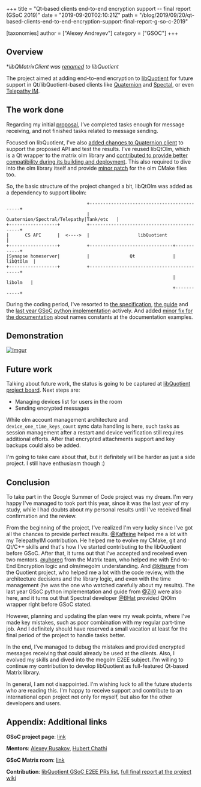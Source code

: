 +++
title = "Qt-based clients end-to-end encryption support -- final report (GSoC 2019)"
date = "2019-09-20T02:10:21Z"
path = "/blog/2019/09/20/qt-based-clients-end-to-end-encryption-support-final-report-g-so-c-2019"

[taxonomies]
author = ["Alexey Andreyev"]
category = ["GSOC"]
+++

## Overview

**libQMatrixClient was [renamed](https://github.com/quotient-im/libQuotient/issues/325) to libQuotient*

The project aimed at adding end-to-end encryption to [libQuotient](https://github.com/quotient-im/libQuotient) for future support in Qt/libQuotient-based clients like [Quaternion](https://matrix.org/docs/projects/client/quaternion) and [Spectal](https://matrix.org/docs/projects/client/spectral), or even [Telepathy IM](https://github.com/TelepathyIM/telepathy-tank).

## The work done

Regarding my initial [proposal](https://github.com/quotient-im/libQuotient/wiki/_GSoC-2019-E2EE-proposal), I’ve completed tasks enough for message receiving, and not finished tasks related to message sending.

Focused on libQuotient, I've also [added changes to Quaternion client](https://github.com/quotient-im/Quaternion/commits/aa13q-e2ee) to support the proposed API and test the results.
I've reused libQtOlm, which is a Qt wrapper to the matrix olm library and [contributed to provide better compatibility during its building and deployment](https://gitlab.com/b0/libqtolm/merge_requests?scope=all&utf8=%E2%9C%93&state=all&author_username=aa13q).
This also required to dive into the olm library itself and provide [minor patch](https://gitlab.matrix.org/matrix-org/olm/commit/aa0c9ab6b51d182cb78ab4cc75c81c0054765bde) for the olm CMake files too.


So, the basic structure of the project changed a bit, libQtOlm was added as a dependency to support libolm:

```
                              +--------------------------------------------+
                              |   Quaternion/Spectral/Telepathy|Tank/etc   |
+------------------+          +--------------------------------------------+
|      CS API      |  <---->  |                  libQuotient               |
+------------------+          +-------------------------------+------------+
|Synapse homeserver|          |               Qt              |  libQtOlm  |
+------------------+          +--------------------------------------------+
                                                              |   libolm   |
                                                              +------------+
```

During the coding period, I've resorted to [the specification](https://matrix.org/docs/spec/client_server/latest), [the guide](https://matrix.org/docs/guides/end-to-end-encryption-implementation-guide) and the [last year GSoC python implementation](https://github.com/Zil0/matrix-python-sdk/wiki) actively. And added [minor fix for the documentation](https://github.com/matrix-org/matrix-doc/pull/2157) about names constants at the documentation examples.

## Demonstration

[![Imgur](https://i.imgur.com/BKmhvni.jpg)](https://youtu.be/gGykLh4mVDg)

## Future work

Talking about future work, the status is going to be captured at [libQuotient project board](https://github.com/quotient-im/libQuotient/projects). Next steps are:
- Managing devices list for users in the room
- Sending encrypted messages

While olm account management architecture and `device_one_time_keys_count` sync data handling is here, such tasks as session management after a restart and device verification still requires additional efforts. After that encrypted attachments support and key backups could also be added.

I'm going to take care about that, but it definitely will be harder as just a side project. I still have enthusiasm though :)

## Conclusion

To take part in the Google Summer of Code project was my dream. I'm very happy I've managed to took part this year, since it was the last year of my study, while I had doubts about my personal results until I've received final confirmation and the review.

From the beginning of the project, I've realized I'm very lucky since I've got all the chances to provide perfect results. [@Kaffeine](https://github.com/Kaffeine) helped me a lot with my TelepathyIM contribution. He helped me to evolve my CMake, git and Qt/C++ skills and that's how I've started contributing to the libQuotient before GSoC. After that, it turns out that I've accepted and received even two mentors. [@uhoreg](https://github.com/uhoreg) from the Matrix team, who helped me with End-to-End Encryption logic and olm/megolm understanding. And [@kitsune](https://github.com/KitsuneRal) from the Quotient project, who helped me a lot with the code review, with the architecture decisions and the library logic, and even with the time management (he was the one who watched carefully about my results). The last year GSoC python implementation and guide from [@Zil0](https://github.com/Zil0) were also here, and it turns out that Spectral developer [@BHat](https://github.com/encombhat) provided QtOlm wrapper right before GSoC stated.

However, planning and updating the plan were my weak points, where I've made key mistakes, such as poor combination with my regular part-time job. And I definitely should have reserved a small vacation at least for the final period of the project to handle tasks better.

In the end, I've managed to debug the mistakes and provided encrypted messages receiving that could already be used at the clients. Also, I evolved my skills and dived into the megolm E2EE subject. I'm willing to continue my contribution to develop libQuotient as full-featured Qt-based Matrix library. 

In general, I am not disappointed. I'm wishing luck to all the future students who are reading this. I'm happy to receive support and contribute to an international open project not only for myself, but also for the other developers and users.

## Appendix: Additional links

**GSoC project page**: [link](https://summerofcode.withgoogle.com/organizations/6624344617254912/#5821516577505280)

**Mentors**: [Alexey Rusakov](https://matrix.to/#/@kitsune:matrix.org), [Hubert Chathi](https://matrix.to/#/@uhoreg:matrix.org)

**GSoC Matrix room**: [link](https://matrix.to/#/#gsoc:matrix.org)

**Contribution**: [libQuotient GSoC E2EE PRs list](https://github.com/quotient-im/libQuotient/issues?q=author%3Aa-andreyev+label%3AGSoC2019), [full final report at the project wiki](https://github.com/quotient-im/libQuotient/wiki/_GSoC-2019-E2EE-final-evaluation)
